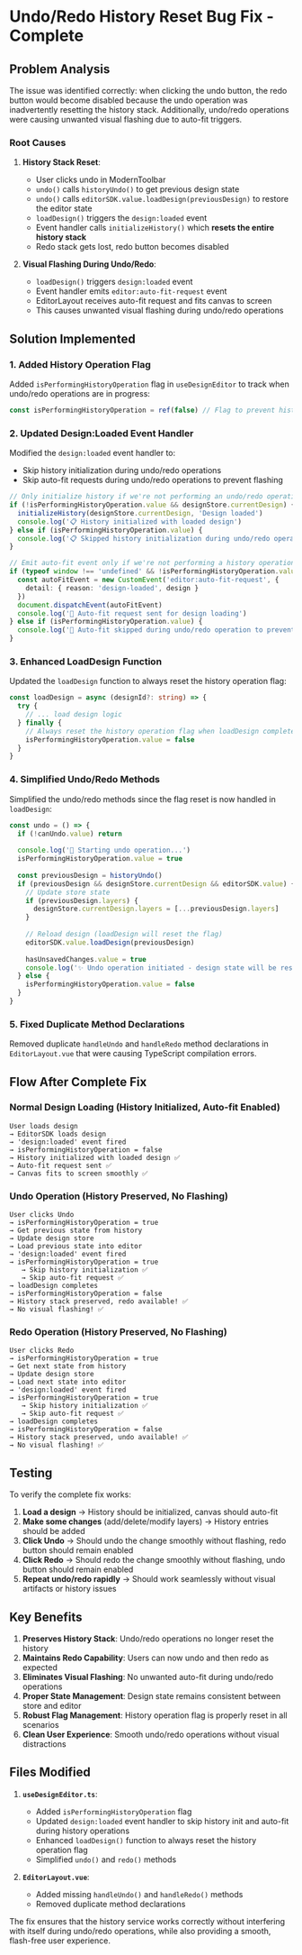 # Undo/Redo History Reset Bug Fix - Complete

## Problem Analysis

The issue was identified correctly: when clicking the undo button, the redo button would become disabled because the undo operation was inadvertently resetting the history stack. Additionally, undo/redo operations were causing unwanted visual flashing due to auto-fit triggers.

### Root Causes

1. **History Stack Reset**:
   - User clicks undo in ModernToolbar
   - `undo()` calls `historyUndo()` to get previous design state
   - `undo()` calls `editorSDK.value.loadDesign(previousDesign)` to restore the editor state
   - `loadDesign()` triggers the `design:loaded` event
   - Event handler calls `initializeHistory()` which **resets the entire history stack**
   - Redo stack gets lost, redo button becomes disabled

2. **Visual Flashing During Undo/Redo**:
   - `loadDesign()` triggers `design:loaded` event
   - Event handler emits `editor:auto-fit-request` event
   - EditorLayout receives auto-fit request and fits canvas to screen
   - This causes unwanted visual flashing during undo/redo operations

## Solution Implemented

### 1. Added History Operation Flag

Added `isPerformingHistoryOperation` flag in `useDesignEditor` to track when undo/redo operations are in progress:

```typescript
const isPerformingHistoryOperation = ref(false) // Flag to prevent history reset during undo/redo
```

### 2. Updated Design:Loaded Event Handler

Modified the `design:loaded` event handler to:
- Skip history initialization during undo/redo operations
- Skip auto-fit requests during undo/redo operations to prevent flashing

```typescript
// Only initialize history if we're not performing an undo/redo operation
if (!isPerformingHistoryOperation.value && designStore.currentDesign) {
  initializeHistory(designStore.currentDesign, 'Design loaded')
  console.log('📋 History initialized with loaded design')
} else if (isPerformingHistoryOperation.value) {
  console.log('📋 Skipped history initialization during undo/redo operation')
}

// Emit auto-fit event only if we're not performing a history operation
if (typeof window !== 'undefined' && !isPerformingHistoryOperation.value) {
  const autoFitEvent = new CustomEvent('editor:auto-fit-request', { 
    detail: { reason: 'design-loaded', design } 
  })
  document.dispatchEvent(autoFitEvent)
  console.log('📐 Auto-fit request sent for design loading')
} else if (isPerformingHistoryOperation.value) {
  console.log('📐 Auto-fit skipped during undo/redo operation to prevent flashing')
}
```

### 3. Enhanced LoadDesign Function

Updated the `loadDesign` function to always reset the history operation flag:

```typescript
const loadDesign = async (designId?: string) => {
  try {
    // ... load design logic
  } finally {
    // Always reset the history operation flag when loadDesign completes
    isPerformingHistoryOperation.value = false
  }
}
```

### 4. Simplified Undo/Redo Methods

Simplified the undo/redo methods since the flag reset is now handled in `loadDesign`:

```typescript
const undo = () => {
  if (!canUndo.value) return
  
  console.log('🔄 Starting undo operation...')
  isPerformingHistoryOperation.value = true
  
  const previousDesign = historyUndo()
  if (previousDesign && designStore.currentDesign && editorSDK.value) {
    // Update store state
    if (previousDesign.layers) {
      designStore.currentDesign.layers = [...previousDesign.layers]
    }
    
    // Reload design (loadDesign will reset the flag)
    editorSDK.value.loadDesign(previousDesign)
    
    hasUnsavedChanges.value = true
    console.log('✨ Undo operation initiated - design state will be restored')
  } else {
    isPerformingHistoryOperation.value = false
  }
}
```

### 5. Fixed Duplicate Method Declarations

Removed duplicate `handleUndo` and `handleRedo` method declarations in `EditorLayout.vue` that were causing TypeScript compilation errors.

## Flow After Complete Fix

### Normal Design Loading (History Initialized, Auto-fit Enabled)
```
User loads design
→ EditorSDK loads design
→ 'design:loaded' event fired
→ isPerformingHistoryOperation = false
→ History initialized with loaded design ✅
→ Auto-fit request sent ✅
→ Canvas fits to screen smoothly ✅
```

### Undo Operation (History Preserved, No Flashing)
```
User clicks Undo
→ isPerformingHistoryOperation = true
→ Get previous state from history
→ Update design store
→ Load previous state into editor
→ 'design:loaded' event fired
→ isPerformingHistoryOperation = true
   → Skip history initialization ✅
   → Skip auto-fit request ✅
→ loadDesign completes
→ isPerformingHistoryOperation = false
→ History stack preserved, redo available! ✅
→ No visual flashing! ✅
```

### Redo Operation (History Preserved, No Flashing)
```
User clicks Redo
→ isPerformingHistoryOperation = true
→ Get next state from history
→ Update design store
→ Load next state into editor
→ 'design:loaded' event fired
→ isPerformingHistoryOperation = true
   → Skip history initialization ✅
   → Skip auto-fit request ✅
→ loadDesign completes
→ isPerformingHistoryOperation = false
→ History stack preserved, undo available! ✅
→ No visual flashing! ✅
```

## Testing

To verify the complete fix works:

1. **Load a design** → History should be initialized, canvas should auto-fit
2. **Make some changes** (add/delete/modify layers) → History entries should be added
3. **Click Undo** → Should undo the change smoothly without flashing, redo button should remain enabled
4. **Click Redo** → Should redo the change smoothly without flashing, undo button should remain enabled
5. **Repeat undo/redo rapidly** → Should work seamlessly without visual artifacts or history issues

## Key Benefits

1. **Preserves History Stack**: Undo/redo operations no longer reset the history
2. **Maintains Redo Capability**: Users can now undo and then redo as expected
3. **Eliminates Visual Flashing**: No unwanted auto-fit during undo/redo operations
4. **Proper State Management**: Design state remains consistent between store and editor
5. **Robust Flag Management**: History operation flag is properly reset in all scenarios
6. **Clean User Experience**: Smooth undo/redo operations without visual distractions

## Files Modified

1. **`useDesignEditor.ts`**:
   - Added `isPerformingHistoryOperation` flag
   - Updated `design:loaded` event handler to skip history init and auto-fit during history operations
   - Enhanced `loadDesign()` function to always reset the history operation flag
   - Simplified `undo()` and `redo()` methods

2. **`EditorLayout.vue`**:
   - Added missing `handleUndo()` and `handleRedo()` methods
   - Removed duplicate method declarations

The fix ensures that the history service works correctly without interfering with itself during undo/redo operations, while also providing a smooth, flash-free user experience.

